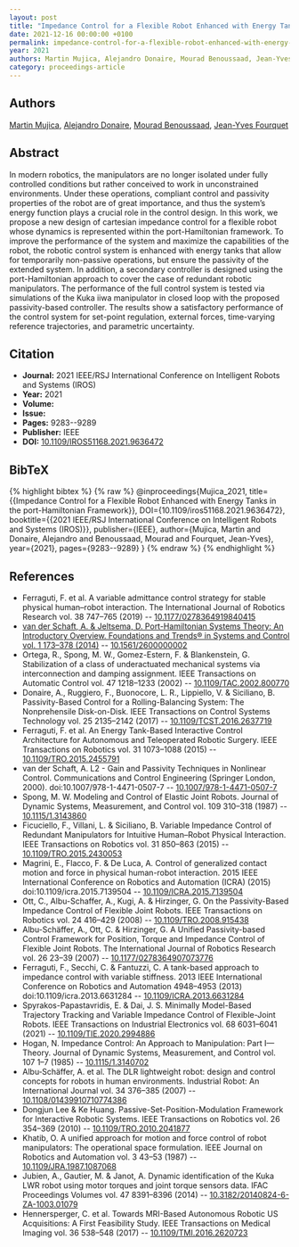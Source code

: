```yaml
---
layout: post
title: "Impedance Control for a Flexible Robot Enhanced with Energy Tanks in the port-Hamiltonian Framework"
date: 2021-12-16 00:00:00 +0100
permalink: impedance-control-for-a-flexible-robot-enhanced-with-energy-tanks-in-the-port-hamiltonian-framework
year: 2021
authors: Martin Mujica, Alejandro Donaire, Mourad Benoussaad, Jean-Yves Fourquet
category: proceedings-article
---
```

 
## Authors
[Martin Mujica](authors/martin-mujica), [Alejandro Donaire](authors/alejandro-donaire), [Mourad Benoussaad](authors/mourad-benoussaad), [Jean-Yves Fourquet](authors/jean-yves-fourquet)
 
## Abstract
In modern robotics, the manipulators are no longer isolated under fully controlled conditions but rather conceived to work in unconstrained environments. Under these operations, compliant control and passivity properties of the robot are of great importance, and thus the system’s energy function plays a crucial role in the control design. In this work, we propose a new design of cartesian impedance control for a flexible robot whose dynamics is represented within the port-Hamiltonian framework. To improve the performance of the system and maximize the capabilities of the robot, the robotic control system is enhanced with energy tanks that allow for temporarily non-passive operations, but ensure the passivity of the extended system. In addition, a secondary controller is designed using the port-Hamiltonian approach to cover the case of redundant robotic manipulators. The performance of the full control system is tested via simulations of the Kuka iiwa manipulator in closed loop with the proposed passivity-based controller. The results show a satisfactory performance of the control system for set-point regulation, external forces, time-varying reference trajectories, and parametric uncertainty.
 
## Citation
- **Journal:** 2021 IEEE/RSJ International Conference on Intelligent Robots and Systems (IROS)
- **Year:** 2021
- **Volume:** 
- **Issue:** 
- **Pages:** 9283--9289
- **Publisher:** IEEE
- **DOI:** [10.1109/IROS51168.2021.9636472](https://doi.org/10.1109/IROS51168.2021.9636472)
 
## BibTeX
{% highlight bibtex %}
{% raw %}
@inproceedings{Mujica_2021,
  title={{Impedance Control for a Flexible Robot Enhanced with Energy Tanks in the port-Hamiltonian Framework}},
  DOI={10.1109/iros51168.2021.9636472},
  booktitle={{2021 IEEE/RSJ International Conference on Intelligent Robots and Systems (IROS)}},
  publisher={IEEE},
  author={Mujica, Martin and Donaire, Alejandro and Benoussaad, Mourad and Fourquet, Jean-Yves},
  year={2021},
  pages={9283--9289}
}
{% endraw %}
{% endhighlight %}
 
## References
- Ferraguti, F. et al. A variable admittance control strategy for stable physical human–robot interaction. The International Journal of Robotics Research vol. 38 747–765 (2019) -- [10.1177/0278364919840415](https://doi.org/10.1177/0278364919840415)
- [van der Schaft, A. & Jeltsema, D. Port-Hamiltonian Systems Theory: An Introductory Overview. Foundations and Trends® in Systems and Control vol. 1 173–378 (2014)](port-hamiltonian-systems-theory-an-introductory-overview-journal) -- [10.1561/2600000002](https://doi.org/10.1561/2600000002)
- Ortega, R., Spong, M. W., Gomez-Estern, F. & Blankenstein, G. Stabilization of a class of underactuated mechanical systems via interconnection and damping assignment. IEEE Transactions on Automatic Control vol. 47 1218–1233 (2002) -- [10.1109/TAC.2002.800770](https://doi.org/10.1109/TAC.2002.800770)
- Donaire, A., Ruggiero, F., Buonocore, L. R., Lippiello, V. & Siciliano, B. Passivity-Based Control for a Rolling-Balancing System: The Nonprehensile Disk-on-Disk. IEEE Transactions on Control Systems Technology vol. 25 2135–2142 (2017) -- [10.1109/TCST.2016.2637719](https://doi.org/10.1109/TCST.2016.2637719)
- Ferraguti, F. et al. An Energy Tank-Based Interactive Control Architecture for Autonomous and Teleoperated Robotic Surgery. IEEE Transactions on Robotics vol. 31 1073–1088 (2015) -- [10.1109/TRO.2015.2455791](https://doi.org/10.1109/TRO.2015.2455791)
- van der Schaft, A. L2 - Gain and Passivity Techniques in Nonlinear Control. Communications and Control Engineering (Springer London, 2000). doi:10.1007/978-1-4471-0507-7 -- [10.1007/978-1-4471-0507-7](https://doi.org/10.1007/978-1-4471-0507-7)
- Spong, M. W. Modeling and Control of Elastic Joint Robots. Journal of Dynamic Systems, Measurement, and Control vol. 109 310–318 (1987) -- [10.1115/1.3143860](https://doi.org/10.1115/1.3143860)
- Ficuciello, F., Villani, L. & Siciliano, B. Variable Impedance Control of Redundant Manipulators for Intuitive Human–Robot Physical Interaction. IEEE Transactions on Robotics vol. 31 850–863 (2015) -- [10.1109/TRO.2015.2430053](https://doi.org/10.1109/TRO.2015.2430053)
- Magrini, E., Flacco, F. & De Luca, A. Control of generalized contact motion and force in physical human-robot interaction. 2015 IEEE International Conference on Robotics and Automation (ICRA) (2015) doi:10.1109/icra.2015.7139504 -- [10.1109/ICRA.2015.7139504](https://doi.org/10.1109/ICRA.2015.7139504)
- Ott, C., Albu-Schaffer, A., Kugi, A. & Hirzinger, G. On the Passivity-Based Impedance Control of Flexible Joint Robots. IEEE Transactions on Robotics vol. 24 416–429 (2008) -- [10.1109/TRO.2008.915438](https://doi.org/10.1109/TRO.2008.915438)
- Albu-Schäffer, A., Ott, C. & Hirzinger, G. A Unified Passivity-based Control Framework for Position, Torque and                 Impedance Control of Flexible Joint Robots. The International Journal of Robotics Research vol. 26 23–39 (2007) -- [10.1177/0278364907073776](https://doi.org/10.1177/0278364907073776)
- Ferraguti, F., Secchi, C. & Fantuzzi, C. A tank-based approach to impedance control with variable stiffness. 2013 IEEE International Conference on Robotics and Automation 4948–4953 (2013) doi:10.1109/icra.2013.6631284 -- [10.1109/ICRA.2013.6631284](https://doi.org/10.1109/ICRA.2013.6631284)
- Spyrakos-Papastavridis, E. & Dai, J. S. Minimally Model-Based Trajectory Tracking and Variable Impedance Control of Flexible-Joint Robots. IEEE Transactions on Industrial Electronics vol. 68 6031–6041 (2021) -- [10.1109/TIE.2020.2994886](https://doi.org/10.1109/TIE.2020.2994886)
- Hogan, N. Impedance Control: An Approach to Manipulation: Part I—Theory. Journal of Dynamic Systems, Measurement, and Control vol. 107 1–7 (1985) -- [10.1115/1.3140702](https://doi.org/10.1115/1.3140702)
- Albu‐Schäffer, A. et al. The DLR lightweight robot: design and control concepts for robots in human environments. Industrial Robot: An International Journal vol. 34 376–385 (2007) -- [10.1108/01439910710774386](https://doi.org/10.1108/01439910710774386)
- Dongjun Lee & Ke Huang. Passive-Set-Position-Modulation Framework for Interactive Robotic Systems. IEEE Transactions on Robotics vol. 26 354–369 (2010) -- [10.1109/TRO.2010.2041877](https://doi.org/10.1109/TRO.2010.2041877)
- Khatib, O. A unified approach for motion and force control of robot manipulators: The operational space formulation. IEEE Journal on Robotics and Automation vol. 3 43–53 (1987) -- [10.1109/JRA.1987.1087068](https://doi.org/10.1109/JRA.1987.1087068)
- Jubien, A., Gautier, M. & Janot, A. Dynamic identification of the Kuka LWR robot using motor torques and joint torque sensors data. IFAC Proceedings Volumes vol. 47 8391–8396 (2014) -- [10.3182/20140824-6-ZA-1003.01079](https://doi.org/10.3182/20140824-6-ZA-1003.01079)
- Hennersperger, C. et al. Towards MRI-Based Autonomous Robotic US Acquisitions: A First Feasibility Study. IEEE Transactions on Medical Imaging vol. 36 538–548 (2017) -- [10.1109/TMI.2016.2620723](https://doi.org/10.1109/TMI.2016.2620723)

